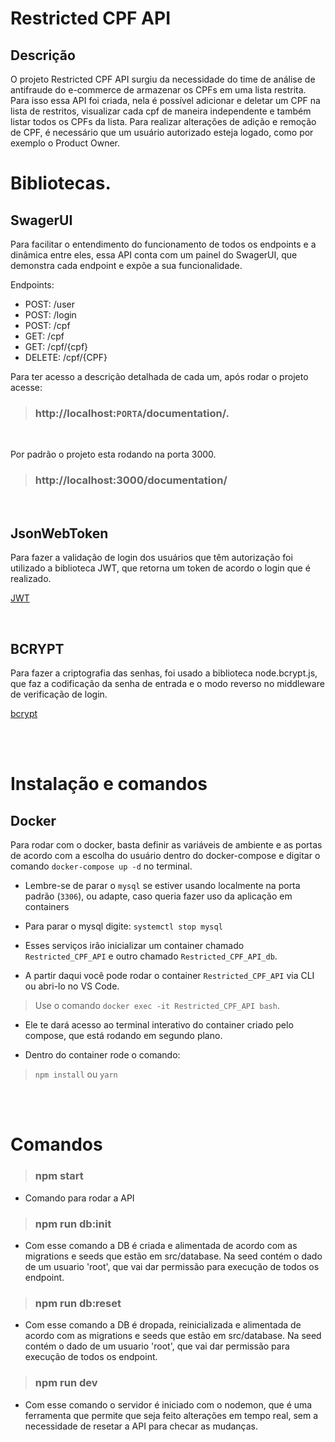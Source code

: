 # Restricted CPF API

## Descrição

O projeto Restricted CPF API surgiu da necessidade do time de análise de antifraude do e-commerce de armazenar os CPFs em uma lista restrita.
Para isso essa API foi criada, nela é possível adicionar e deletar um CPF na lista de restritos, visualizar cada cpf de maneira independente e também listar todos os CPFs da lista.
Para realizar alterações de adição e remoção de CPF, é necessário que um usuário autorizado esteja logado, como por exemplo o Product Owner.

# Bibliotecas.

## SwagerUI

Para facilitar o entendimento do funcionamento de todos os endpoints e a dinâmica entre eles, essa API conta com um painel do SwagerUI, que demonstra cada endpoint e expõe a sua funcionalidade.

Endpoints:

-   POST: /user
-   POST: /login
-   POST: /cpf
-   GET: /cpf
-   GET: /cpf/{cpf}
-   DELETE: /cpf/{CPF}

Para ter acesso a descrição detalhada de cada um, após rodar o projeto acesse:
<br>

> ### http://localhost:`PORTA`/documentation/.

 <br>

Por padrão o projeto esta rodando na porta 3000.

> ### http://localhost:3000/documentation/

<br>

## JsonWebToken

Para fazer a validação de login dos usuários que têm autorização foi utilizado a biblioteca JWT, que retorna um token de acordo o login que é realizado.

<a href="https://www.npmjs.com/package/jsonwebtoken">JWT</a>

<br>

## BCRYPT

Para fazer a criptografia das senhas, foi usado a biblioteca node.bcrypt.js, que faz a codificação da senha de entrada e o modo reverso no middleware de verificação de login.

<a href="https://www.npmjs.com/package/bcrypt">bcrypt</a>

<br>
<br>

# Instalação e comandos

## Docker

Para rodar com o docker, basta definir as variáveis de ambiente e as portas de acordo com a escolha do usuário dentro do docker-compose e digitar o comando `docker-compose up -d` no terminal.

-   Lembre-se de parar o `mysql` se estiver usando localmente na porta padrão (`3306`), ou adapte, caso queria fazer uso da aplicação em containers
-   Para parar o mysql digite: `systemctl stop mysql`

-   Esses serviços irão inicializar um container chamado `Restricted_CPF_API` e outro chamado `Restricted_CPF_API_db`.
-   A partir daqui você pode rodar o container `Restricted_CPF_API` via CLI ou abri-lo no VS Code.

> Use o comando `docker exec -it Restricted_CPF_API bash`.

-   Ele te dará acesso ao terminal interativo do container criado pelo compose, que está rodando em segundo plano.

-   Dentro do container rode o comando:

> `npm install` ou `yarn`

<br>
<br>

# Comandos

> ### npm start

-   Comando para rodar a API

> ### npm run db:init

-   Com esse comando a DB é criada e alimentada de acordo com as migrations e seeds que estão em src/database. Na seed contém o dado de um usuario 'root', que vai dar permissão para execução de todos os endpoint.

> ### npm run db:reset

-   Com esse comando a DB é dropada, reinicializada e alimentada de acordo com as migrations e seeds que estão em src/database. Na seed contém o dado de um usuario 'root', que vai dar permissão para execução de todos os endpoint.

> ### npm run dev

-   Com esse comando o servidor é iniciado com o nodemon, que é uma ferramenta que permite que seja feito alterações em tempo real, sem a necessidade de resetar a API para checar as mudanças.

